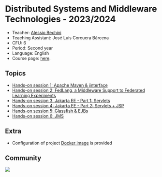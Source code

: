 # Distributed Systems and Middleware Technologies - 2023/2024

* Teacher: [Alessio Bechini](http://docenti.ing.unipi.it/a.bechini/BechiniHome.html)
* Teaching Assistant: José Luis Corcuera Bárcena
* CFU: 6
* Period: Second year
* Language: English
* Course page: [here](http://docenti.ing.unipi.it/a.bechini/distr/).


## Topics

- [Hands-on session 1: Apache Maven & jinterface](https://github.com/jlcorcuera/unipi-dsmt-2023-2024/tree/main/lab01)
- [Hands-on session 2: FedLang, a Middleware Support to Federated Learning Experiments](https://github.com/jlcorcuera/unipi-dsmt-2023-2024/tree/main/lab02)
- [Hands-on session 3: Jakarta EE - Part 1: Servlets](https://github.com/jlcorcuera/unipi-dsmt-2023-2024/tree/main/lab03)
- [Hands-on session 4: Jakarta EE - Part 2: Servlets + JSP](https://github.com/jlcorcuera/unipi-dsmt-2023-2024/tree/main/lab04)
- [Hands-on session 5: Glassfish & EJBs](https://github.com/jlcorcuera/unipi-dsmt-2023-2024/tree/main/lab05)
- [Hands-on session 6: JMS](https://github.com/jlcorcuera/unipi-dsmt-2023-2024/tree/main/lab06)

## Extra

- Configuration of project [Docker image](https://github.com/jlcorcuera/unipi-dsmt-2023-2024/tree/main/infraestructure) is provided

## Community

<a href="https://github.com/jlcorcuera/unipi-dsmt-2023-2024/graphs/contributors">
  <img src="https://contrib.rocks/image?repo=jlcorcuera/unipi-dsmt-2023-2024" />
</a>
